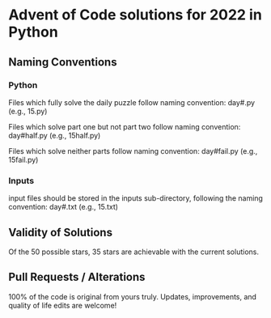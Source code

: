 # Advent of Code solutions for 2022 in Python

## Naming Conventions

### Python

Files which fully solve the daily puzzle follow naming convention: day#.py (e.g., 15.py)

Files which solve part one but not part two follow naming convention: day#half.py (e.g., 15half.py)

Files which solve neither parts follow naming convention: day#fail.py (e.g., 15fail.py)

### Inputs

input files should be stored in the inputs sub-directory, following the naming convention: day#.txt (e.g., 15.txt)

## Validity of Solutions

Of the 50 possible stars, 35 stars are achievable with the current solutions.


## Pull Requests / Alterations

100% of the code is original from yours truly. Updates, improvements, and quality of life edits are welcome!
